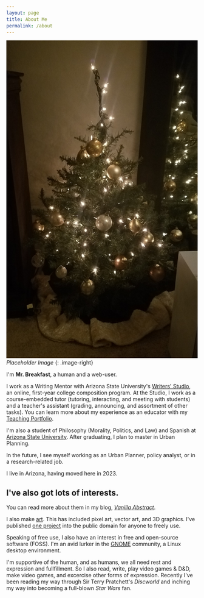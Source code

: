 ```yaml
---
layout: page
title: About Me
permalink: /about
---
```


![](/assets/media/016.jpg) _Placeholder Image_
{: .image-right}

I'm **Mr. Breakfast**, a human and a web-user.

I work as a Writing Mentor with Arizona State University's [Writers' Studio](https://cisa.asu.edu/content/writers-studio), an online, first-year college composition program. At the Studio, I work as a course-embedded tutor (tutoring, interacting, and meeting with students) and a teacher's assistant (grading, announcing, and assortment of other tasks). You can learn more about my experience as an educator with my [Teaching Portfolio](/portfolio/teaching).

I'm also a student of Philosophy (Morality, Politics, and Law) and Spanish at [Arizona State University](https://www.asu.edu/). After graduating, I plan to master in Urban Planning. 

In the future, I see myself working as an Urban Planner, policy analyst, or in a research-related job.

I live in Arizona, having moved here in 2023.

## I've also got lots of interests.

You can read more about them in my blog, [*Vanilla Abstract*](/blog).

I also make [art](/gallery). This has included pixel art, vector art, and 3D graphics. I've published [one project](https://mrbreakfastsdelight.itch.io/mr-breakfasts-free-prompts) into the public domain for anyone to freely use.

Speaking of free use, I also have an interest in free and open-source software (FOSS). I'm an avid lurker in the [GNOME](https://www.gnome.org) community, a Linux desktop environment.

I'm supportive of the human, and as humans, we all need rest and expression and fullfillment. So I also read, write, play video games & D&D, make video games, and excercise other forms of expression. Recently I've been reading my way through Sir Terry Pratchett's _Discworld_ and inching my way into becoming a full-blown *Star Wars* fan.

